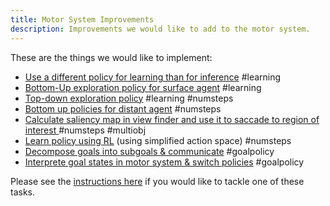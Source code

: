 ```yaml
---
title: Motor System Improvements
description: Improvements we would like to add to the motor system.
---
```


These are the things we would like to implement:

- [Use a different policy for learning than for inference](motor-system-improvements/enable-policy-switching-learning-vs-inference.md) #learning
- [Bottom-Up exploration policy for surface agent](motor-system-improvements/bottom-up-exploration-policy-for-surface-agent.md) #learning
- [Top-down exploration policy](motor-system-improvements/top-down-exploration-policy.md) #learning #numsteps
- [Bottom up policies for distant agent](motor-system-improvements/bottom-up-policies-for-distant-agent.md) #numsteps
- [Calculate saliency map in view finder and use it to saccade to region of interest ](motor-system-improvements/implement-efficient-saccades-driven-by-model-free-and-model-based-signals.md)#numsteps #multiobj
- [Learn policy using RL](motor-system-improvements/learn-policy-using-rl.md) (using simplified action space) #numsteps
- [Decompose goals into subgoals & communicate](motor-system-improvements/decompose-goals-into-subgoals-communicate.md) #goalpolicy
- [Interprete goal states in motor system & switch policies](motor-system-improvements/interpret-goal-states-in-motor-system-switch-policies.md) #goalpolicy

Please see the [instructions here](project-roadmap.md#how-you-can-contribute) if you would like to tackle one of these tasks.